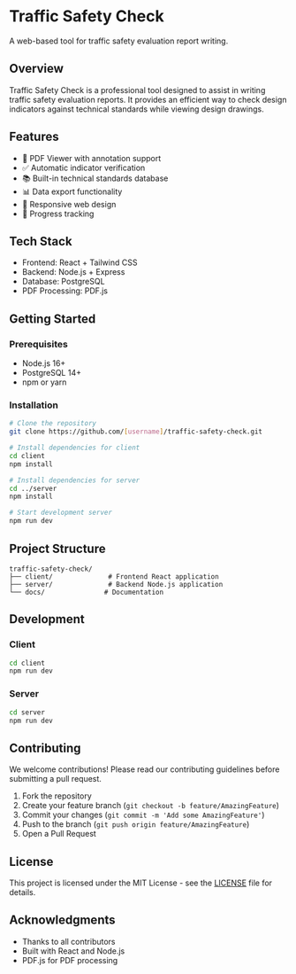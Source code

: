 # Traffic Safety Check

A web-based tool for traffic safety evaluation report writing.

## Overview

Traffic Safety Check is a professional tool designed to assist in writing traffic safety evaluation reports. It provides an efficient way to check design indicators against technical standards while viewing design drawings.

## Features

- 📄 PDF Viewer with annotation support
- ✅ Automatic indicator verification
- 📚 Built-in technical standards database
- 📊 Data export functionality
- 📱 Responsive web design
- 🔄 Progress tracking

## Tech Stack

- Frontend: React + Tailwind CSS
- Backend: Node.js + Express
- Database: PostgreSQL
- PDF Processing: PDF.js

## Getting Started

### Prerequisites

- Node.js 16+
- PostgreSQL 14+
- npm or yarn

### Installation

```bash
# Clone the repository
git clone https://github.com/[username]/traffic-safety-check.git

# Install dependencies for client
cd client
npm install

# Install dependencies for server
cd ../server
npm install

# Start development server
npm run dev
```

## Project Structure

```
traffic-safety-check/
├── client/              # Frontend React application
├── server/              # Backend Node.js application
└── docs/               # Documentation
```

## Development

### Client

```bash
cd client
npm run dev
```

### Server

```bash
cd server
npm run dev
```

## Contributing

We welcome contributions! Please read our contributing guidelines before submitting a pull request.

1. Fork the repository
2. Create your feature branch (`git checkout -b feature/AmazingFeature`)
3. Commit your changes (`git commit -m 'Add some AmazingFeature'`)
4. Push to the branch (`git push origin feature/AmazingFeature`)
5. Open a Pull Request

## License

This project is licensed under the MIT License - see the [LICENSE](LICENSE) file for details.

## Acknowledgments

- Thanks to all contributors
- Built with React and Node.js
- PDF.js for PDF processing
